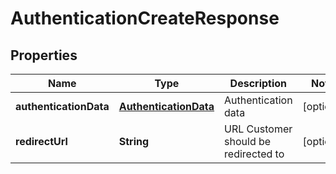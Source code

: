 
# AuthenticationCreateResponse

## Properties
Name | Type | Description | Notes
------------ | ------------- | ------------- | -------------
**authenticationData** | [**AuthenticationData**](AuthenticationData.md) | Authentication data |  [optional]
**redirectUrl** | **String** | URL Customer should be redirected to |  [optional]



